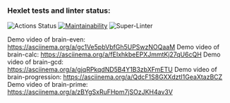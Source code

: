 ### Hexlet tests and linter status:

![Actions Status](https://github.com/Dmitriy-Metelya/frontend-project-lvl1/workflows/hexlet-check/badge.svg)
[![Maintainability](https://api.codeclimate.com/v1/badges/661b145991874a26ba72/maintainability)](https://codeclimate.com/github/Dmitriy-Metelya/frontend-project-lvl1/maintainability)
![Super-Linter](https://github.com/Dmitriy-Metelya/frontend-project-lvl1/workflows/Super-Linter/badge.svg)

Demo video of brain-even: https://asciinema.org/a/gc1Ve5pbVbfGh5UPSwzNOQaaM
Demo video of brain-calc: https://asciinema.org/a/fEIxhkbeEPXJmmtKj27qU6cQH
Demo video of brain-gcd: https://asciinema.org/a/gjqRPkqdND5B4Y1B3zbXFmETU
Demo video of brain-progression: https://asciinema.org/a/QdcF1S8GXXdztI1GeaXtazBCZ
Demo video of brain-prime: https://asciinema.org/a/zBYgSxRuFHpm7jSOzJKH4av3V
